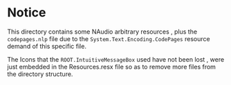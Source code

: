 # Notice

This directory contains some NAudio arbitrary resources , plus the `codepages.nlp` file
due to the `System.Text.Encoding.CodePages` resource demand of this specific file.

The Icons that the `ROOT.IntuitiveMessageBox` used have not been lost , were just embedded in the
Resources.resx file so as to remove more files from the directory structure.
